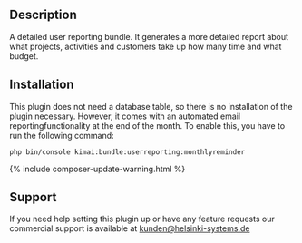 ## Description

A detailed user reporting bundle. It generates a more detailed report about what projects, activities and customers take up how many time and what budget.

## Installation

This plugin does not need a database table, so there is no installation of the plugin necessary.
However, it comes with an automated email reportingfunctionality at the end of the month. To enable this, you have to run the following command:
```
php bin/console kimai:bundle:userreporting:monthlyreminder
```
{% include composer-update-warning.html %}

## Support

If you need help setting this plugin up or have any feature requests our commercial support is available at [kunden@helsinki-systems.de](mailto:kunden@helsinki-systems.de)
